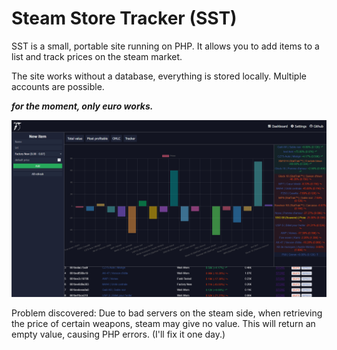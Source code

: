 # Steam Store Tracker (SST)
SST is a small, portable site running on PHP. It allows you to add items to a list and track prices on the steam market.

The site works without a database, everything is stored locally. Multiple accounts are possible.

***for the moment, only euro works.***

![alt text](image.png)

Problem discovered:
Due to bad servers on the steam side, when retrieving the price of certain weapons, steam may give no value. This will return an empty value, causing PHP errors. (I'll fix it one day.)